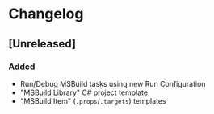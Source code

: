 <!-- Keep a Changelog guide -> https://keepachangelog.com -->

# Changelog

## [Unreleased]
### Added
- Run/Debug MSBuild tasks using new Run Configuration
- "MSBuild Library" C# project template
- "MSBuild Item" (`.props`/`.targets`) templates